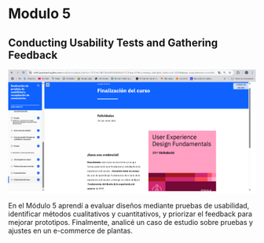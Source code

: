 # Modulo 5
## Conducting Usability Tests and Gathering Feedback

![alt text](../../recursos-adicionales/finM5.png)

En el Módulo 5 aprendí a evaluar diseños mediante pruebas de usabilidad, identificar métodos cualitativos y cuantitativos, y priorizar el feedback para mejorar prototipos. Finalmente, analicé un caso de estudio sobre pruebas y ajustes en un e-commerce de plantas.
